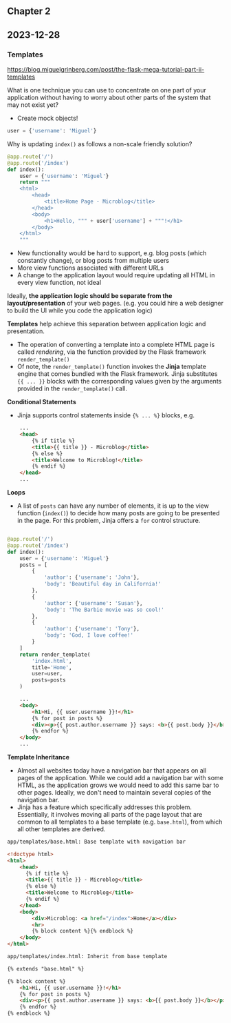 ## Chapter 2
## 2023-12-28

### Templates
https://blog.miguelgrinberg.com/post/the-flask-mega-tutorial-part-ii-templates

What is one technique you can use to concentrate on one part of your application without having to worry about other parts of the system that may not exist yet?

- Create mock objects!

```python
user = {'username': 'Miguel'}
```

Why is updating `index()` as follows a non-scale friendly solution?

```python
@app.route('/')
@app.route('/index')
def index():
	user = {'username': 'Miguel'}
	return """
	<html>
		<head>
			<title>Home Page - Microblog</title>
		</head>
		<body>
			<h1>Hello, """ + user['username'] + """!</h1>
		</body>
	</html>
	"""
```

- New functionality would be hard to support, e.g. blog posts (which constantly change), or blog posts from multiple users
- More view functions associated with different URLs
- A change to the application layout would require updating all HTML in every view function, not ideal

Ideally, **the application logic should be separate from the layout/presentation** of your web pages. (e.g. you could hire a web designer to build the UI while you code the application logic)

**Templates** help achieve this separation between application logic and presentation.

- The operation of converting a template into a complete HTML page is called _rendering_, via the function provided by the Flask framework `render_template()`
- Of note, the `render_template()` function invokes the **Jinja** template engine that comes bundled with the Flask framework. Jinja substitutes `{{ ... }}` blocks with the corresponding values given by the arguments provided in the `render_template()` call.

**Conditional Statements**
- Jinja supports control statements inside `{% ... %}` blocks, e.g.
```html
    ...
    <head>
        {% if title %}
        <title>{{ title }} - Microblog</title>
        {% else %}
        <title>Welcome to Microblog!</title>
        {% endif %}
    </head>
    ...
```
**Loops**
- A list of `posts` can have any number of elements, it is up to the view function (`index()`) to decide how many posts are going to be presented in the page. For this problem, Jinja offers a `for` control structure.

```python

@app.route('/')
@app.route('/index')
def index():
    user = {'username': 'Miguel'}
    posts = [
        {
            'author': {'username': 'John'},
            'body': 'Beautiful day in California!'
        },
        {
            'author': {'username': 'Susan'},
            'body': 'The Barbie movie was so cool!'
        },
        {
            'author': {'username': 'Tony'},
            'body': 'God, I love coffee!'
        }
    ]
    return render_template(
        'index.html',
        title='Home',
        user=user,
        posts=posts
    )
```
```html
    ...
    <body>
        <h1>Hi, {{ user.username }}!</h1>
        {% for post in posts %}
        <div><p>{{ post.author.username }} says: <b>{{ post.body }}</b></p></div>
        {% endfor %}
    </body>
    ...
```

**Template Inheritance**

- Almost all websites today have a navigation bar that appears on all pages of the application. While we could add a navigation bar with some HTML, as the application grows we would need to add this same bar to other pages. Ideally, we don't need to maintain several copies of the navigation bar.
- Jinja has a feature which specifically addresses this problem. Essentially, it involves moving all parts of the page layout that are common to all templates to a base template (e.g. `base.html`), from which all other templates are derived.

```html
app/templates/base.html: Base template with navigation bar

<!doctype html>
<html>
    <head>
      {% if title %}
      <title>{{ title }} - Microblog</title>
      {% else %}
      <title>Welcome to Microblog</title>
      {% endif %}
    </head>
    <body>
        <div>Microblog: <a href="/index">Home</a></div>
        <hr>
        {% block content %}{% endblock %}
    </body>
</html>
```

```html
app/templates/index.html: Inherit from base template

{% extends "base.html" %}

{% block content %}
    <h1>Hi, {{ user.username }}!</h1>
    {% for post in posts %}
    <div><p>{{ post.author.username }} says: <b>{{ post.body }}</b></p></div>
    {% endfor %}
{% endblock %}
```